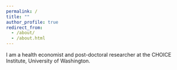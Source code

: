 ```yaml
---
permalink: /
title: ""
author_profile: true
redirect_from: 
  - /about/
  - /about.html
---
```

I am a health economist and post-doctoral researcher at the CHOICE Institute, 
University of Washington.
